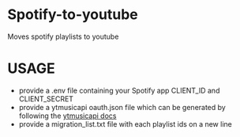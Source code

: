 # Spotify-to-youtube
Moves spotify playlists to youtube

# USAGE

- provide a .env file containing your Spotify app CLIENT_ID and CLIENT_SECRET
- provide a ytmusicapi oauth.json file which can be generated by following the [ ytmusicapi docs
](https://ytmusicapi.readthedocs.io/en/stable/setup/oauth.html)
- provide a migration_list.txt file with each playlist ids on a new line
